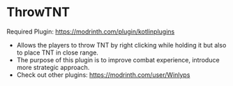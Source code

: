 # ThrowTNT
Required Plugin: https://modrinth.com/plugin/kotlinplugins
- Allows the players to throw TNT by right clicking while holding it but also to place TNT in close range.  
- The purpose of this plugin is to improve combat experience, introduce more strategic approach.
- Check out other plugins: https://modrinth.com/user/Winlyps

